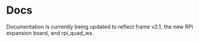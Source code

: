 # Docs

Documentation is currently being updated to reflect frame v2.1, the new RPi expansion board, and rpi_quad_ws.
